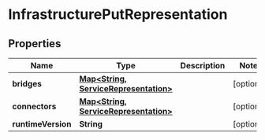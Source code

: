 
# InfrastructurePutRepresentation

## Properties
Name | Type | Description | Notes
------------ | ------------- | ------------- | -------------
**bridges** | [**Map&lt;String, ServiceRepresentation&gt;**](ServiceRepresentation.md) |  |  [optional]
**connectors** | [**Map&lt;String, ServiceRepresentation&gt;**](ServiceRepresentation.md) |  |  [optional]
**runtimeVersion** | **String** |  |  [optional]



